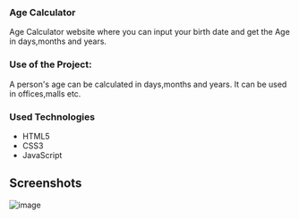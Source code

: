 ### Age Calculator

Age  Calculator website where you can input your birth date and get the Age
in days,months and years.

### Use of the Project:
A person's age can be calculated in days,months and years. It can be used 
in offices,malls etc.

### Used Technologies
  * HTML5
  * CSS3
  * JavaScript



## Screenshots 
![image](https://github.com/anmol957/web_dev_projects/assets/61040390/da146636-653b-401c-9a97-cd0a0461a7f5)
